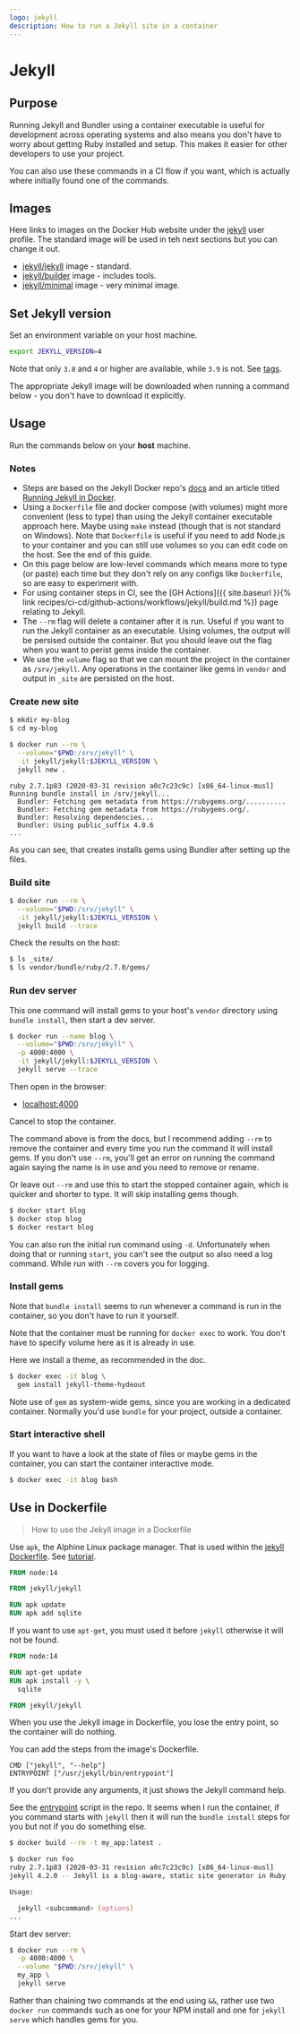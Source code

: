 ```yaml
---
logo: jekyll
description: How to run a Jekyll site in a container
---
```

# Jekyll

## Purpose

Running Jekyll and Bundler using a container executable is useful for development across operating systems and also means you don't have to worry about getting Ruby installed and setup. This makes it easier for other developers to use your project.

You can also use these commands in a CI flow if you want, which is actually where initially found one of the commands.


## Images

Here links to images on the Docker Hub website under the [jekyll](https://hub.docker.com/u/jekyll) user profile. The standard image will be used in teh next sections but you can change it out.

- [jekyll/jekyll](https://hub.docker.com/r/jekyll/jekyll) image - standard.
- [jekyll/builder](https://hub.docker.com/r/jekyll/builder) image - includes tools.
- [jekyll/minimal](https://hub.docker.com/r/jekyll/minimal) image - very minimal image.


## Set Jekyll version

Set an environment variable on your host machine.

```sh
export JEKYLL_VERSION=4
```

Note that only `3.8` and `4` or higher are available, while `3.9` is not. See [tags](https://hub.docker.com/r/jekyll/jekyll/tags?page=1&ordering=last_updated).

The appropriate Jekyll image will be downloaded when running a command below - you don't have to download it explicitly.


## Usage

Run the commands below on your **host** machine.

### Notes

- Steps are based on the Jekyll Docker repo's [docs](https://github.com/envygeeks/jekyll-docker#readme) and an article titled [Running Jekyll in Docker](https://ddewaele.github.io/running-jekyll-in-docker/).
- Using a `Dockerfile` file and docker compose (with volumes) might more convenient (less to type) than using the Jekyll container executable approach here. Maybe using `make` instead (though that is not standard on Windows). Note that `Dockerfile` is useful if you need to add Node.js to your container and you can still use volumes so you can edit code on the host. See the end of this guide.
- On this page below are low-level commands which means more to type (or paste) each time but they don't rely on any configs like `Dockerfile`, so are easy to experiment with.
- For using container steps in CI, see the [GH Actions]({{ site.baseurl }}{% link recipes/ci-cd/github-actions/workflows/jekyll/build.md %}) page relating to Jekyll.
- The `--rm` flag will delete a container after it is run. Useful if you want to run the Jekyll container as an executable. Using volumes, the output will be persised outside the container. But you should leave out the flag when you want to perist gems inside the container.
- We use the `volume` flag so that we can mount the project in the container as `/srv/jekyll`. Any operations in the container like gems in `vendor` and output in `_site` are persisted on the host.

### Create new site

```sh
$ mkdir my-blog
$ cd my-blog
```

```sh
$ docker run --rm \
  --volume="$PWD:/srv/jekyll" \
  -it jekyll/jekyll:$JEKYLL_VERSION \
  jekyll new .
```

```
ruby 2.7.1p83 (2020-03-31 revision a0c7c23c9c) [x86_64-linux-musl]
Running bundle install in /srv/jekyll...
  Bundler: Fetching gem metadata from https://rubygems.org/..........
  Bundler: Fetching gem metadata from https://rubygems.org/.
  Bundler: Resolving dependencies...
  Bundler: Using public_suffix 4.0.6
...
```

As you can see, that creates installs gems using Bundler after setting up the files.

### Build site

```sh
$ docker run --rm \
  --volume="$PWD:/srv/jekyll" \
  -it jekyll/jekyll:$JEKYLL_VERSION \
  jekyll build --trace
```

Check the results on the host:

```sh
$ ls _site/
$ ls vendor/bundle/ruby/2.7.0/gems/
```

### Run dev server

This one command will install gems to your host's `vendor` directory using `bundle install`, then start a dev server.

```sh
$ docker run --name blog \
  --volume="$PWD:/srv/jekyll" \
  -p 4000:4000 \
  -it jekyll/jekyll:$JEKYLL_VERSION \
  jekyll serve --trace
```

Then open in the browser:

- [localhost:4000](http://localhost:4000)

Cancel to stop the container.

The command above is from the docs, but I recommend adding `--rm` to remove the container and every time you run the command it will install gems. If you don't use `--rm`, you'll get an error on running the command again saying the name is in use and you need to remove or rename.

Or leave out `--rm` and use this to start the stopped container again, which is quicker and shorter to type. It will skip installing gems though.

```sh
$ docker start blog
$ docker stop blog
$ docker restart blog
```

You can also run the initial run command using `-d`. Unfortunately when doing that or running `start`, you can't see the output so also need a log command. While run with `--rm` covers you for logging.

### Install gems

Note that `bundle install` seems to run whenever a command is run in the container, so you don't have to run it yourself.

Note that the container must be running for `docker exec` to work. You don't have to specify volume here as it is already in use.

Here we install a theme, as recommended in the doc.

```sh
$ docker exec -it blog \
  gem install jekyll-theme-hydeout
```

Note use of `gem` as system-wide gems, since you are working in a dedicated container. Normally you'd use `bundle` for your project, outside a container.

### Start interactive shell

If you want to have a look at the state of files or maybe gems in the container, you can start the container interactive mode.

```sh
$ docker exec -it blog bash
```


## Use in Dockerfile
> How to use the Jekyll image in a Dockerfile

Use `apk`, the Alphine Linux package manager. That is used within the [jekyll Dockerfile](https://github.com/envygeeks/jekyll-docker/blob/master/repos/jekyll/Dockerfile). See [tutorial](https://www.cyberciti.biz/faq/10-alpine-linux-apk-command-examples/).

```Dockerfile
FROM node:14

FROM jekyll/jekyll

RUN apk update
RUN apk add sqlite
```

If you want to use `apt-get`, you must used it before `jekyll` otherwise it will not be found.

```Dockerfile
FROM node:14

RUN apt-get update
RUN apk install -y \
  sqlite

FROM jekyll/jekyll
```

When you use the Jekyll image in Dockerfile, you lose the entry point, so the container will do nothing.

You can add the steps from the image's Dockerfile.

```Dockefile
CMD ["jekyll", "--help"]
ENTRYPOINT ["/usr/jekyll/bin/entrypoint"]
```

If you don't provide any arguments, it just shows the Jekyll command help.

See the [entrypoint](https://github.com/envygeeks/jekyll-docker/blob/master/repos/jekyll/copy/all/usr/jekyll/bin/entrypoint) script in the repo. It seems when I run the container, if you command starts with `jekyll` then it will run the `bundle install` steps for you but not if you do something else.

```sh
$ docker build --rm -t my_app:latest .
```

```sh
$ docker run foo
ruby 2.7.1p83 (2020-03-31 revision a0c7c23c9c) [x86_64-linux-musl]
jekyll 4.2.0 -- Jekyll is a blog-aware, static site generator in Ruby

Usage:

  jekyll <subcommand> [options]
...
```

Start dev server:

```sh
$ docker run --rm \
  -p 4000:4000 \
  --volume "$PWD:/srv/jekyll" \
  my_app \
  jekyll serve
```

Rather than chaining two commands at the end using `&&`, rather use two `docker run` commands such as one for your NPM install and one for `jekyll serve` which handles gems for you.
